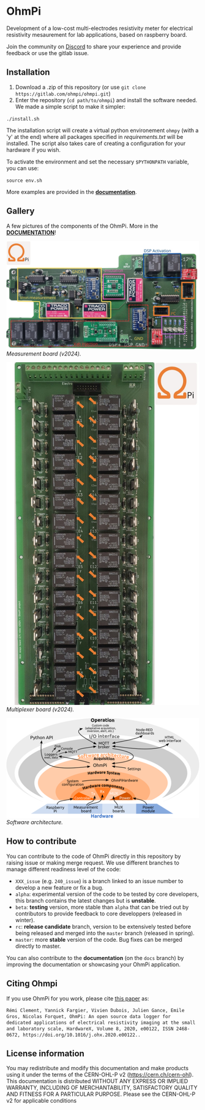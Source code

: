 # OhmPi

Development of a low-cost multi-electrodes resistivity meter for electrical resistivity mesaurement for lab applications, based on raspberry board.

Join the community on [Discord](https://discord.gg/2SCKQZBzXh) to share your experience and provide feedback or use the gitlab issue.

## Installation

1. Download a .zip of this repository (or use `git clone https://gitlab.com/ohmpi/ohmpi.git`)
2. Enter the repository (`cd path/to/ohmpi`) and install the software needed. We made a simple script to make it simpler:

`./install.sh`

The installation script will create a virtual python environement `ohmpy` (with a 'y' at the end) where all packages specified in *requirements.txt* will be installed. The script also takes care of creating a configuration for your hardware if you wish.

To activate the environment and set the necessary `$PYTHONPATH` variable, you can use:

`source env.sh`

More examples are provided in the **[documentation](https://ohmpi.gitlab.io/ohmpi/)**.


## Gallery

A few pictures of the components of the OhmPi. More in the [**DOCUMENTATION**](https://ohmpi.gitlab.io/ohmpi/)!

![measurment board](doc/source/img/mb.2024.x.x/32.jpg)
*Measurement board (v2024).*

![multiplexer board](doc/source/img/mux.2024.0.x/7.jpg)
*Multiplexer board (v2024).*

![software architecure](doc/source/img/software/ohmpi_2024_architecture.png)
*Software architecture.*


## How to contribute

You can contribute to the code of OhmPi directly in this repository by raising issue or making merge request. We use different branches to manage different readiness level of the code:
- `XXX_issue` (e.g. `240_issue`) is a branch linked to an issue number to develop a new feature or fix a bug.
- `alpha`: experimental version of the code to be tested by core developers, this branch contains the latest changes but is **unstable**.
- `beta`: **testing** version, more stable than `alpha` that can be tried out by contributors to provide feedback to core developpers (released in winter). 
- `rc`: **release candidate** branch, version to be extensively tested before being released and merged into the `master` branch (released in spring).
- `master`: more **stable** version of the code. Bug fixes can be merged directly to master.

You can also contribute to the **documentation** (on the `docs` branch) by improving the documentation or showcasing your OhmPi application.


## Citing Ohmpi

If you use OhmPi for you work, please cite [this paper](https://www.sciencedirect.com/science/article/pii/S2468067220300316) as:

    Rémi Clement, Yannick Fargier, Vivien Dubois, Julien Gance, Emile Gros, Nicolas Forquet, OhmPi: An open source data logger for 
    dedicated applications of electrical resistivity imaging at the small and laboratory scale, HardwareX, Volume 8, 2020, e00122, ISSN 2468-0672, https://doi.org/10.1016/j.ohx.2020.e00122..


## License information

You may redistribute and modify this documentation and make products using it under the terms of the CERN-OHL-P v2 (https://cern.ch/cern-ohl). This documentation is distributed WITHOUT ANY EXPRESS OR IMPLIED WARRANTY, INCLUDING OF MERCHANTABILITY, SATISFACTORY QUALITY AND FITNESS FOR A PARTICULAR PURPOSE. Please see the CERN-OHL-P v2 for applicable conditions
